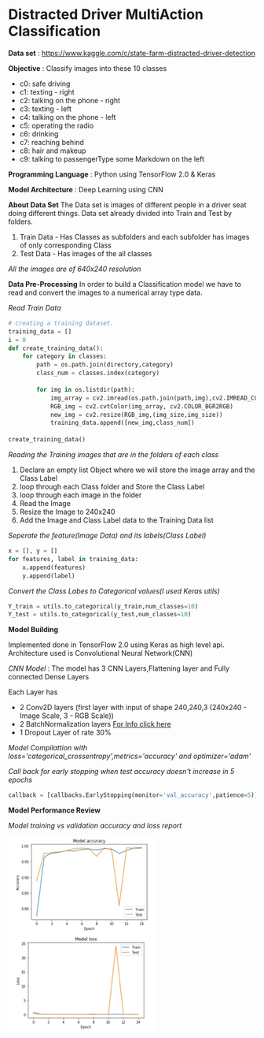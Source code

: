 # Distracted Driver MultiAction Classification

**Data set** : https://www.kaggle.com/c/state-farm-distracted-driver-detection

**Objective** : Classify images into these 10 classes 
  - c0: safe driving
  - c1: texting - right
  - c2: talking on the phone - right
  - c3: texting - left
  - c4: talking on the phone - left
  - c5: operating the radio
  - c6: drinking
  - c7: reaching behind
  - c8: hair and makeup
  - c9: talking to passengerType some Markdown on the left

**Programming Language** : Python using TensorFlow 2.0 & Keras
  
**Model Architecture** : Deep Learning using CNN
  
**About Data Set** 
The Data set is images of different people in a driver seat doing different things. Data set already divided into Train and Test by folders.
1. Train Data - Has Classes as subfolders and each subfolder has images of only corresponding Class  
2. Test Data - Has images of the all classes 

*All the images are of 640x240 resolution*

**Data Pre-Processing**
In order to build a Classification model we have to read and convert the images to a numerical array type data.

*Read Train Data*
```python
# creating a training dataset.
training_data = []
i = 0
def create_training_data():
    for category in classes:
        path = os.path.join(directory,category)
        class_num = classes.index(category)
        
        for img in os.listdir(path):
            img_array = cv2.imread(os.path.join(path,img),cv2.IMREAD_COLOR)
            RGB_img = cv2.cvtColor(img_array, cv2.COLOR_BGR2RGB)
            new_img = cv2.resize(RGB_img,(img_size,img_size))
            training_data.append([new_img,class_num])

create_training_data()
```

*Reading the Training images that are in the folders of each class*
1. Declare an empty list Object where we will store the image array and the Class Label
2. loop through each Class folder and Store the Class Label 
3. loop through each image in the folder
4. Read the Image
5. Resize the Image to 240x240
6. Add the Image and Class Label data to the Training Data list


*Seperate the feature(Image Data) and its labels(Class Label)*
```python
x = [], y = []
for features, label in training_data:
    x.append(features)
    y.append(label)
```

*Convert the Class Labes to Categorical values(I used Keras utils)*
```python
Y_train = utils.to_categorical(y_train,num_classes=10)
Y_test = utils.to_categorical(y_test,num_classes=10)
```

**Model Building** 

Implemented done in TensorFlow 2.0 using Keras as high level api. Architecture used is Convolutional Neural Network(CNN)

*CNN Model* : The model has 3 CNN Layers,Flattening layer and Fully connected Dense Layers

Each Layer has
  - 2 Conv2D layers (first layer with input of shape 240,240,3 (240x240 - Image Scale, 3 - RGB Scale))
  - 2 BatchNormalization layers [For Info click here](https://medium.com/deeper-learning/glossary-of-deep-learning-batch-normalisation-8266dcd2fa82)
  - 1 Dropout Layer of rate 30% 
  
*Model Compilattion with loss='categorical_crossentropy',metrics='accuracy' and optimizer='adam'*

*Call back for early stopping when test accuracy doesn't increase in 5 epochs*
```python
callback = [callbacks.EarlyStopping(monitor='val_accuracy',patience=5)]
```
**Model Performance Review**

*Model training vs validation accuracy and loss report*

<img src="Images/Model_Training_Results.JPG" width="300">
